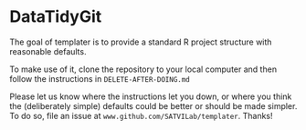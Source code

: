 # DataTidyGit

The goal of templater is to provide a standard R project structure with reasonable defaults.

To make use of it, clone the repository to your local computer and then follow the instructions in `DELETE-AFTER-DOING.md`

Please let us know where the instructions let you down, or where you think the (deliberately simple) defaults could be better or should be made simpler. To do so, file an issue at `www.github.com/SATVILab/templater`. Thanks!
